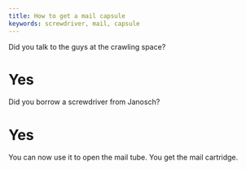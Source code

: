 ```yaml
---
title: How to get a mail capsule
keywords: screwdriver, mail, capsule
---
```


Did you talk to the guys at the crawling space?

# Yes
Did you borrow a screwdriver from Janosch?

# Yes
You can now use it to open the mail tube. You get the mail cartridge.
